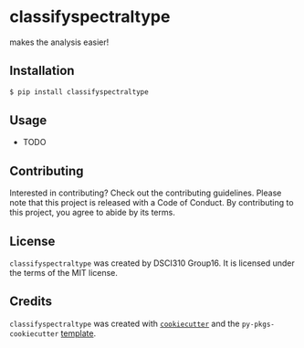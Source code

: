 # classifyspectraltype

makes the analysis easier!

## Installation

```bash
$ pip install classifyspectraltype
```

## Usage

- TODO

## Contributing

Interested in contributing? Check out the contributing guidelines. Please note that this project is released with a Code of Conduct. By contributing to this project, you agree to abide by its terms.

## License

`classifyspectraltype` was created by DSCI310 Group16. It is licensed under the terms of the MIT license.

## Credits

`classifyspectraltype` was created with [`cookiecutter`](https://cookiecutter.readthedocs.io/en/latest/) and the `py-pkgs-cookiecutter` [template](https://github.com/py-pkgs/py-pkgs-cookiecutter).
